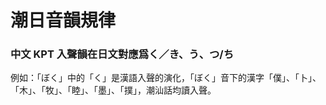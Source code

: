 # 潮日音韻規律

### 中文 KPT 入聲韻在日文對應爲く／き、う、つ/ち

例如：「ぼく」中的「く」是漢語入聲的演化，「ぼく」音下的漢字「僕」、「卜」、「木」、「牧」、「睦」、「墨」、「撲」，潮汕話均讀入聲。


